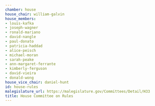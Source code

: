 ```yaml
---
chamber: house
house_chair: william-galvin
house_members:
- louis-kafka
- joseph-wagner
- ronald-mariano
- david-nangle
- paul-donato
- patricia-haddad
- alice-peisch
- michael-moran
- sarah-peake
- ann-margaret-ferrante
- kimberly-ferguson
- david-vieira
- donald-wong
house_vice_chair: daniel-hunt
id: house-rules
malegislature_url: https://malegislature.gov/Committees/Detail/H33
title: House Committee on Rules
---
```

